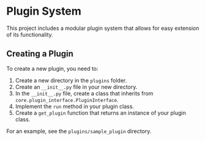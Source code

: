# Plugin System

This project includes a modular plugin system that allows for easy extension of its functionality.

## Creating a Plugin

To create a new plugin, you need to:

1.  Create a new directory in the `plugins` folder.
2.  Create an `__init__.py` file in your new directory.
3.  In the `__init__.py` file, create a class that inherits from `core.plugin_interface.PluginInterface`.
4.  Implement the `run` method in your plugin class.
5.  Create a `get_plugin` function that returns an instance of your plugin class.

For an example, see the `plugins/sample_plugin` directory.
